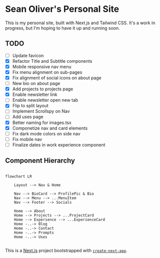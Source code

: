 # Sean Oliver's Personal Site

This is my personal site, built with Next.js and Tailwind CSS. It's a work in
progress, but I'm hoping to have it up and running soon.

## TODO

- [ ] Update favicon
- [X] Refactor Title and Subtitle components
- [X] Mobile responsive nav menu
- [X] Fix menu alignment on sub-pages
- [X] Fix alignment of social icons on about page
- [ ] New bio on about page
- [X] Add projects to projects page
- [X] Enable newsletter link
- [ ] Enable newsletter open new tab
- [X] Flip to split layout
- [ ] Implement Scrollspy on Nav
- [ ] Add uses page
- [X] Better naming for images.tsx
- [X] Componetize nav and card elements
- [ ] Fix dark mode colors on side nav
- [ ] Fix mobile nav
- [ ] Finalize dates in work experience component

## Component Hierarchy

```mermaid

flowchart LR

    Layout --> Nav & Home

    Nav --> BioCard --> ProfilePic & Bio
    Nav --> Menu --> ...MenuItem
    Nav --> Footer --> Socials

    Home --> About
    Home --> Projects --> ...ProjectCard
    Home --> Experience --> ...ExperienceCard
    Home -..-> Blog
    Home -..-> Contact
    Home -..-> Prompts
    Home -..-> Uses


```

This is a [Next.js](https://nextjs.org/) project bootstrapped with [`create-next-app`](https://github.com/vercel/next.js/tree/canary/packages/create-next-app).